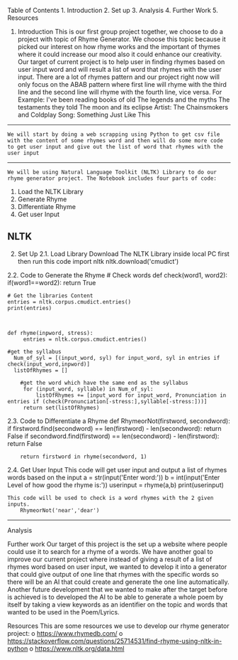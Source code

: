 
Table of Contents
	1. Introduction
	2. Set up
	3. Analysis 
	4. Further Work 
	5. Resources 

1. Introduction
	This is our first group project together, we choose to do a project with topic of Rhyme Generator. We choose this topic because it picked our interest on how rhyme works and the important of thymes where it could increase our mood also it could enhance our creativity. Our target of current project is to help user in finding rhymes based on user input word and will result a list of word that rhymes with the user input.
	There are a lot of rhymes pattern and our project right now will only focus on the ABAB pattern where first line will rhyme with the third line and the second line will rhyme with the fourth line, vice versa. For Example: 
		I've been reading books of old
		The legends and the myths
		The testaments they told
		The moon and its eclipse
	Artist: The Chainsmokers and Coldplay 
	Song: Something Just Like This

------------------------------------------------------------------------------------------------
	We will start by doing a web scrapping using Python to get csv file with the content of some rhymes word and then will do some more code to get user input and give out the list of word that rhymes with the user input 
------------------------------------------------------------------------------------------------

	We will be using Natural Language Toolkit (NLTK) Library to do our rhyme generator project. The Notebook includes four parts of code:
1.	Load the NLTK Library
2.	Generate Rhyme
3.	Differentiate Rhyme 
4.	Get user Input

NLTK
------------------------------------------------------------------------------------------------
2. Set Up
2.1. Load Library
	Download The NLTK Library inside local PC first then run this code
		import nltk
		nltk.download('cmudict')

2.2. Code to Generate the Rhyme
	# Check words
	def check(word1, word2):
	  if(word1==word2):
 	   return True

	# Get the libraries Content
	entries = nltk.corpus.cmudict.entries()
	print(entries)



	def rhyme(inpword, stress):
    	 entries = nltk.corpus.cmudict.entries()

   	#get the syllabus
   	  Num_of_syl = [(input_word, syl) for input_word, syl in entries if check(input_word,inpword)]
   	  listOfRhymes = []

     	#get the word which have the same end as the syllabus
    	 for (input_word, syllable) in Num_of_syl:
             listOfRhymes += [input_word for input_word, Pronunciation in entries if (check(Pronunciation[-stress:],syllable[-stress:]))]      
    	 return set(listOfRhymes)



2.3. Code to Differentiate a Rhyme
	def RhymeorNot(firstword, secondword):
    		if firstword.find(secondword) == len(firstword) - len(secondword):
     		   return False
    		if secondword.find(firstword) == len(secondword) - len(firstword): 
     		   return False

    	return firstword in rhyme(secondword, 1)

2.4. Get User Input
	This code will get user input and output a list of rhymes words based on the input
		a = str(input('Enter word:'))
		b = int(input('Enter Level of how good the rhyme is:'))
		userinput = rhyme(a,b)
		print(userinput)

	This code will be used to check is a word rhymes with the 2 given inputs.
		RhymeorNot('near','dear')
------------------------------------------------------------------------------------------------

Analysis

Further work
	 Our target of this project is the set up a website where people could use it to search for a rhyme of a words. We have another goal to improve our current project where instead of giving a result of a list of rhymes word based on user input, we wanted to develop it into a generator that could give output of one line that rhymes with the specific words so there will be an AI that could create and generate the one line automatically.
	Another future development that we wanted to make after the target before is achieved is to developed the AI to be able to generate a whole poem by itself by taking a view keywords as an identifier on the topic and words that wanted to be used in the Poem/Lyrics.

Resources
	This are some resources we use to develop our rhyme generator project: 
o	https://www.rhymedb.com/ 
o	https://stackoverflow.com/questions/25714531/find-rhyme-using-nltk-in-python
o	https://www.nltk.org/data.html 


